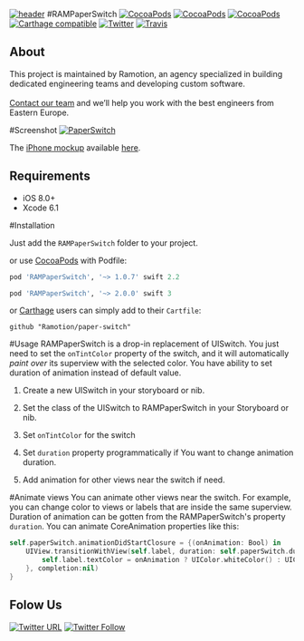 [![header](https://raw.githubusercontent.com/Ramotion/paper-switch/master/header.png)](https://business.ramotion.com?utm_source=gthb&utm_medium=special&utm_campaign=paper-switch-logo)
#RAMPaperSwitch
[![CocoaPods](https://img.shields.io/cocoapods/p/RAMPaperSwitch.svg)](https://cocoapods.org/pods/RAMPaperSwitch)
[![CocoaPods](https://img.shields.io/cocoapods/v/RAMPaperSwitch.svg)](http://cocoapods.org/pods/RAMPaperSwitch)
[![CocoaPods](https://img.shields.io/cocoapods/metrics/doc-percent/RAMPaperSwitch.svg)](https://cdn.rawgit.com/Ramotion/paper-switch/master/docs/index.html)
[![Carthage compatible](https://img.shields.io/badge/Carthage-compatible-4BC51D.svg?style=flat)](https://github.com/Ramotion/paper-switch)
[![Twitter](https://img.shields.io/badge/Twitter-@Ramotion-blue.svg?style=flat)](http://twitter.com/Ramotion)
[![Travis](https://img.shields.io/travis/Ramotion/paper-switch.svg)](https://travis-ci.org/Ramotion/paper-switch)

## About
This project is maintained by Ramotion, an agency specialized in building dedicated engineering teams and developing custom software.<br><br> [Contact our team](https://business.ramotion.com?utm_source=gthb&utm_medium=special&utm_campaign=paper-switch-contact-us) and we’ll help you work with the best engineers from Eastern Europe.


#Screenshot
[![PaperSwitch](https://raw.githubusercontent.com/Ramotion/paper-switch/master/screenshot.gif)](https://dribbble.com/shots/1749645-Contact-Sync)

The [iPhone mockup](https://store.ramotion.com/product/iphone-6-plus-mockups?utm_source=gthb&utm_medium=special&utm_campaign=paper-switch) available [here](https://store.ramotion.com/product/iphone-6-plus-mockups?utm_source=gthb&utm_medium=special&utm_campaign=paper-switch).


## Requirements

- iOS 8.0+
- Xcode 6.1

#Installation

Just add the `RAMPaperSwitch` folder to your project.

or use [CocoaPods](https://cocoapods.org) with Podfile:
``` ruby
pod 'RAMPaperSwitch', '~> 1.0.7' swift 2.2

pod 'RAMPaperSwitch', '~> 2.0.0' swift 3
```
or [Carthage](https://github.com/Carthage/Carthage) users can simply add to their `Cartfile`:
```
github "Ramotion/paper-switch"
```


#Usage
RAMPaperSwitch is a drop-in replacement of UISwitch. You just need to set the `onTintColor` property of the switch, and it will automatically _paint over_ its superview with the selected color.
You have ability to set duration of animation instead of default value.

1. Create a new UISwitch in your storyboard or nib.

2. Set the class of the UISwitch to RAMPaperSwitch in your Storyboard or nib.

3. Set `onTintColor` for the switch

4. Set `duration` property programmatically if You want to change animation duration.

5. Add animation for other views near the switch if need.


#Animate views
You can animate other views near the switch. For example, you can change color to views or labels that are inside the same superview. Duration of animation can be gotten from the RAMPaperSwitch's property `duration`. You can animate CoreAnimation properties like this:

``` swift
self.paperSwitch.animationDidStartClosure = {(onAnimation: Bool) in
    UIView.transitionWithView(self.label, duration: self.paperSwitch.duration, options: UIViewAnimationOptions.TransitionCrossDissolve, animations: {
        self.label.textColor = onAnimation ? UIColor.whiteColor() : UIColor.blueColor()
    }, completion:nil)
}
```

## Folow Us

[![Twitter URL](https://img.shields.io/twitter/url/http/shields.io.svg?style=social)](https://twitter.com/intent/tweet?text=https://github.com/ramotion/paper-switch)
[![Twitter Follow](https://img.shields.io/twitter/follow/ramotion.svg?style=social)](https://twitter.com/ramotion)
